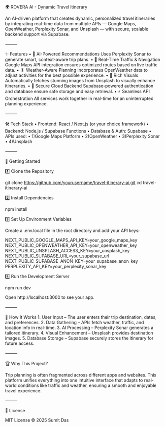 

🌍 ROVERA AI - Dynamic Travel Itinerary 

An AI-driven platform that creates dynamic, personalized travel itineraries by integrating real-time data from multiple APIs — Google Maps, OpenWeather, Perplexity Sonar, and Unsplash — with secure, scalable backend support via Supabase.

⸻

✨ Features
	•	🧠 AI-Powered Recommendations
Uses Perplexity Sonar to generate smart, context-aware trip plans.
	•	📍 Real-Time Traffic & Navigation
Google Maps API integration ensures optimized routes based on live traffic data.
	•	☀️ Weather-Aware Planning
Incorporates OpenWeather data to adjust activities for the best possible experience.
	•	📸 Rich Visuals
Automatically fetches stunning images from Unsplash to visually enhance itineraries.
	•	🔐 Secure Cloud Backend
Supabase-powered authentication and database ensure safe storage and easy retrieval.
	•	⚡ Seamless API Orchestration
All services work together in real-time for an uninterrupted planning experience.

⸻

🛠 Tech Stack
	•	Frontend: React / Next.js (or your choice framework)
	•	Backend: Node.js / Supabase Functions
	•	Database & Auth: Supabase
	•	APIs used:
	•	1)Google Maps Platform
	•	2)OpenWeather
	•	3)Perplexity Sonar
	•	4)Unsplash

⸻

🚀 Getting Started

1️⃣ Clone the Repository

git clone https://github.com/yourusername/travel-itinerary-ai.git
cd travel-itinerary-ai

2️⃣ Install Dependencies

npm install

3️⃣ Set Up Environment Variables

Create a .env.local file in the root directory and add your API keys:

NEXT_PUBLIC_GOOGLE_MAPS_API_KEY=your_google_maps_key
NEXT_PUBLIC_OPENWEATHER_API_KEY=your_openweather_key
NEXT_PUBLIC_UNSPLASH_ACCESS_KEY=your_unsplash_key
NEXT_PUBLIC_SUPABASE_URL=your_supabase_url
NEXT_PUBLIC_SUPABASE_ANON_KEY=your_supabase_anon_key
PERPLEXITY_API_KEY=your_perplexity_sonar_key

4️⃣ Run the Development Server

npm run dev

Open http://localhost:3000 to see your app.

⸻

🧩 How It Works
	1.	User Input – The user enters their trip destination, dates, and preferences.
	2.	Data Gathering – APIs fetch weather, traffic, and location info in real-time.
	3.	AI Processing – Perplexity Sonar generates a tailored itinerary.
	4.	Visual Enhancement – Unsplash provides destination images.
	5.	Database Storage – Supabase securely stores the itinerary for future access.

⸻

🏆 Why This Project?

Trip planning is often fragmented across different apps and websites.
This platform unifies everything into one intuitive interface that adapts to real-world conditions like traffic and weather, ensuring a smooth and enjoyable travel experience.

⸻

📜 License

MIT License © 2025 Sumit Das

